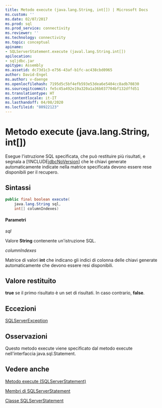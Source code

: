 ```yaml
---
title: Metodo execute (java.lang.String, int[]) | Microsoft Docs
ms.custom: ''
ms.date: 02/07/2017
ms.prod: sql
ms.prod_service: connectivity
ms.reviewer: ''
ms.technology: connectivity
ms.topic: conceptual
apiname:
- SQLServerStatement.execute (javal.lang.String.int[])
apilocation:
- sqljdbc.jar
apitype: Assembly
ms.assetid: dc73d1c3-e756-43af-b1fc-ac438cbd0965
author: David-Engel
ms.author: v-daenge
ms.openlocfilehash: 7195d5c5bf4efb593e53dea6e5404cc8adb70830
ms.sourcegitcommit: fe5c45a492e19a320a1a36b037704bf132dffd51
ms.translationtype: HT
ms.contentlocale: it-IT
ms.lasthandoff: 04/08/2020
ms.locfileid: "80922123"
---
```

# <a name="execute-method-javalangstring-int"></a>Metodo execute (java.lang.String, int[])

  Esegue l'istruzione SQL specificata, che può restituire più risultati, e segnala a [!INCLUDE[jdbcNoVersion](../../../includes/jdbcnoversion_md.md)] che le chiavi generate automaticamente indicate nella matrice specificata devono essere rese disponibili per il recupero.

## <a name="syntax"></a>Sintassi

```Java
public final boolean execute(
    java.lang.String sql,
    int[] columnIndexes)
```

#### <a name="parameters"></a>Parametri
*sql*

Valore **String** contenente un'istruzione SQL.

*columnIndexes*

Matrice di valori **int** che indicano gli indici di colonna delle chiavi generate automaticamente che devono essere resi disponibili.

## <a name="return-value"></a>Valore restituito
**true** se il primo risultato è un set di risultati. In caso contrario, **false**.
  
## <a name="exceptions"></a>Eccezioni
[SQLServerException](./sqlserverexception-class.md)

## <a name="remarks"></a>Osservazioni
Questo metodo execute viene specificato dal metodo execute nell'interfaccia java.sql.Statement.

## <a name="see-also"></a>Vedere anche

[Metodo execute &#40;SQLServerStatement&#41;](./execute-method-sqlserverstatement.md)

[Membri di SQLServerStatement](./sqlserverstatement-members.md)

[Classe SQLServerStatement](./sqlserverstatement-class.md)
